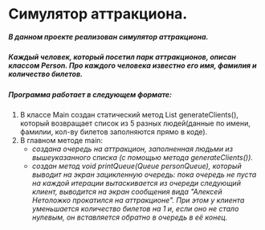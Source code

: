 # Симулятор аттракциона.

##### В данном проекте реализован симулятор аттракциона.
##### Каждый человек, который посетил парк аттракционов, описан классом Person. Про каждого человека известно его имя, фамилия и количество билетов.

##### Программа работает в следующем формате:
1. В классе Main создан статический метод List<Person> generateClients(), который возвращает список из 5 разных людей(данные по имени, фамилии, кол-ву билетов заполняются прямо в коде).
2. В главном методе main:
   - *создана очередь на аттракцион, заполненная людьми из вышеуказанного списка (с помощью метода generateClients()).*
   - *создан метод void printQueue(Queue<Person> personQueue), который выводит на экран зацикленную очередь: пока очередь не пуста на каждой итерации вытаскивается из очереди следующий клиент, выводится на экран сообщения вида "Алексей Нетоложко прокатился на аттракционе". При этом у клиента уменьшается количество билетов на 1 и, если оно не стало нулевым, он вставляется обратно в очередь в её конец.*
